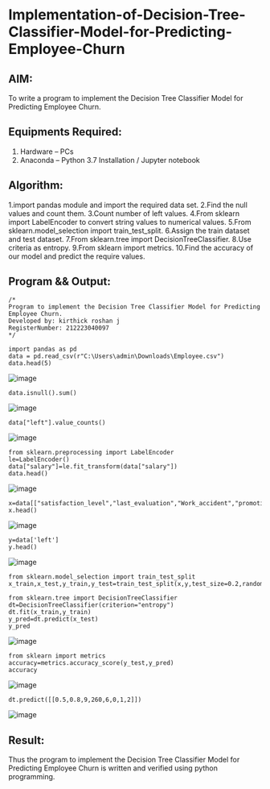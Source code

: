 # Implementation-of-Decision-Tree-Classifier-Model-for-Predicting-Employee-Churn

## AIM:
To write a program to implement the Decision Tree Classifier Model for Predicting Employee Churn.

## Equipments Required:
1. Hardware – PCs
2. Anaconda – Python 3.7 Installation / Jupyter notebook

## Algorithm:
1.import pandas module and import the required data set.
2.Find the null values and count them.
3.Count number of left values.
4.From sklearn import LabelEncoder to convert string values to numerical values.
5.From sklearn.model_selection import train_test_split.
6.Assign the train dataset and test dataset.
7.From sklearn.tree import DecisionTreeClassifier.
8.Use criteria as entropy.
9.From sklearn import metrics.
10.Find the accuracy of our model and predict the require values.
## Program && Output:
```
/*
Program to implement the Decision Tree Classifier Model for Predicting Employee Churn.
Developed by: kirthick roshan j
RegisterNumber: 212223040097
*/
```
~~~
import pandas as pd
data = pd.read_csv(r"C:\Users\admin\Downloads\Employee.csv")
data.head(5)
~~~
![image](https://github.com/user-attachments/assets/f4771960-9619-450b-bef3-88811974605b)
~~~
data.isnull().sum()
~~~
![image](https://github.com/user-attachments/assets/dbac44b4-56b4-4d12-aa3a-fef6fb5602e9)
~~~
data["left"].value_counts()
~~~
![image](https://github.com/user-attachments/assets/20c2bb89-c48c-4fba-a7d2-5a94cf3b1ab1)
~~~
from sklearn.preprocessing import LabelEncoder
le=LabelEncoder()
data["salary"]=le.fit_transform(data["salary"])
data.head()
~~~
![image](https://github.com/user-attachments/assets/6bb95f6d-f54b-4bb6-aaa7-48f3165c3513)
~~~
x=data[["satisfaction_level","last_evaluation","Work_accident","promotion_last_5years","number_project","average_montly_hours","time_spend_company","salary"]]
x.head()
~~~
![image](https://github.com/user-attachments/assets/92af734c-0bed-4ee7-b6c2-773508e451c6)
~~~
y=data['left']
y.head()
~~~
![image](https://github.com/user-attachments/assets/f1e864bc-a4a9-4092-99b9-3345e262ab35)
~~~
from sklearn.model_selection import train_test_split
x_train,x_test,y_train,y_test=train_test_split(x,y,test_size=0.2,random_state=100)

from sklearn.tree import DecisionTreeClassifier
dt=DecisionTreeClassifier(criterion="entropy")
dt.fit(x_train,y_train)
y_pred=dt.predict(x_test)
y_pred
~~~
![image](https://github.com/user-attachments/assets/db82a427-53ac-4588-820f-e4975d5b098a)
~~~
from sklearn import metrics
accuracy=metrics.accuracy_score(y_test,y_pred)
accuracy
~~~
![image](https://github.com/user-attachments/assets/1266b8f9-1a3c-4559-8038-3f72e69fe952)
~~~
dt.predict([[0.5,0.8,9,260,6,0,1,2]])
~~~
![image](https://github.com/user-attachments/assets/88d41067-0700-4ae9-8d38-5658528d0eb2)
## Result:
Thus the program to implement the  Decision Tree Classifier Model for Predicting Employee Churn is written and verified using python programming.
